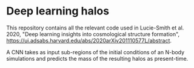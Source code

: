# Deep learning halos

This repository contains all the relevant code used in Lucie-Smith et al. 2020, "Deep learning insights into cosmological structure formation", https://ui.adsabs.harvard.edu/abs/2020arXiv201110577L/abstract.

A CNN takes as input sub-regions of the initial conditions of an N-body simulations and predicts the mass of the resulting halos as present-time.

